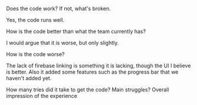 Does the code work? If not, what's broken.

Yes, the code runs well.

How is the code better than what the team currently has?

I would argue that it is worse, but only slightly.

How is the code worse?

The lack of firebase linking is something it is lacking, though the UI I believe is better.  Also it added some features such as the progress bar that we haven't added yet.

How many tries did it take to get the code? Main struggles?
Overall impression of the experience